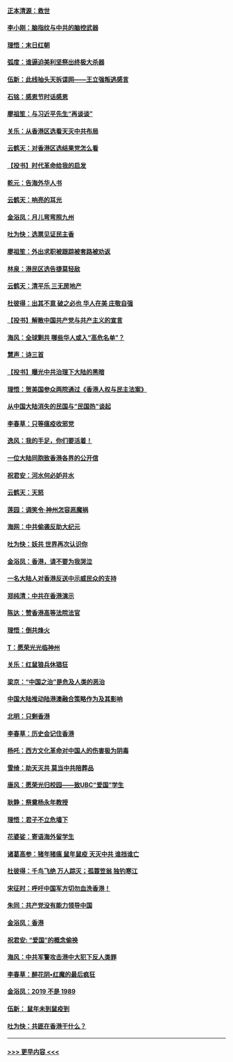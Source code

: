 #### [正本清源：救世](../pages/nsc993/n11689134.md?t=11300501) 
#### [李小刚：脑指纹与中共的脑控武器](../pages/nsc993/n11688900.md?t=11300501) 
#### [理悟：末日红朝](../pages/nsc993/n11688829.md?t=11300501) 
#### [弧度：谁逼迫美利坚祭出终极大杀器](../pages/nsc993/n11688735.md?t=11300501) 
#### [伍新：此线抽头天拆谍网——王立强叛逃感言](../pages/nsc993/n11687981.md?t=11300501) 
#### [石铭：感恩节时话感恩](../pages/nsc993/n11687568.md?t=11300501) 
#### [廖祖笙：与习近平先生“再谈谈”](../pages/nsc993/n11687005.md?t=11300501) 
#### [关乐：从香港区选看天灭中共布局](../pages/nsc993/n11686647.md?t=11300501) 
#### [云鹤天：对香港区选结果党怎么看](../pages/nsc993/n11686216.md?t=11300501) 
#### [【投书】时代革命给我的启发](../pages/nsc993/n11684287.md?t=11300501) 
#### [乾元：告海外华人书](../pages/nsc993/n11684044.md?t=11300501) 
#### [云鹤天：响亮的耳光](../pages/nsc993/n11684254.md?t=11300501) 
#### [金浴凤：月儿弯弯照九州](../pages/nsc993/n11684231.md?t=11300501) 
#### [吐为快：选票见证民主香](../pages/nsc993/n11684206.md?t=11300501) 
#### [廖祖笙：外出求职被跟踪被套路被劝返](../pages/nsc993/n11683874.md?t=11300501) 
#### [林泉：港民区选告捷莫轻敌](../pages/nsc993/n11683930.md?t=11300501) 
#### [云鹤天：清平乐 三无房地产](../pages/nsc993/n11681521.md?t=11300501) 
#### [杜彼得：出其不意 破之必也 华人在美 庄敬自强](../pages/nsc993/n11679554.md?t=11300501) 
#### [【投书】解散中国共产党与共产主义的宣言](../pages/nsc993/n11679177.md?t=11300501) 
#### [海风：全球剿共 哪些华人或入“高危名单”？](../pages/nsc993/n11678617.md?t=11300501) 
#### [慧声：诗三首](../pages/nsc993/n11678848.md?t=11300501) 
#### [【投书】曝光中共治理下大陆的黑暗](../pages/nsc993/n11678674.md?t=11300501) 
#### [理悟：贺美国参众两院通过《香港人权与民主法案》](../pages/nsc993/n11678104.md?t=11300501) 
#### [从中国大陆消失的民国与“民国热”谈起](../pages/nsc993/n11678075.md?t=11300501) 
#### [李春草：只等瘟疫收邪党](../pages/nsc993/n11677308.md?t=11300501) 
#### [逸风：我的手足，你们要活着！](../pages/nsc993/n11676352.md?t=11300501) 
#### [一位大陆同胞致香港各界的公开信](../pages/nsc993/n11675761.md?t=11300501) 
#### [祝君安：河水何必妒井水](../pages/nsc993/n11675746.md?t=11300501) 
#### [云鹤天：天怒](../pages/nsc993/n11675718.md?t=11300501) 
#### [莲园：调笑令‧神州怎容恶魔祸](../pages/nsc993/n11675648.md?t=11300501) 
#### [海网：中共偷袭反助大纪元](../pages/nsc993/n11673515.md?t=11300501) 
#### [吐为快：妖共 世界再次认识你](../pages/nsc993/n11673506.md?t=11300501) 
#### [金浴凤：香港，请不要为我哭泣](../pages/nsc993/n11673248.md?t=11300501) 
#### [一名大陆人对香港反送中示威民众的支持](../pages/nsc993/n11672615.md?t=11300501) 
#### [郑纯清：中共在香港演示](../pages/nsc993/n11670539.md?t=11300501) 
#### [陈达：赞香港高等法院法官](../pages/nsc993/n11669542.md?t=11300501) 
#### [理悟：倒共烽火](../pages/nsc993/n11668844.md?t=11300501) 
#### [T：愿荣光光临神州](../pages/nsc993/n11668421.md?t=11300501) 
#### [关乐：红鼠狼兵休猖狂](../pages/nsc993/n11668378.md?t=11300501) 
#### [梁京：“中国之治”是危及人类的恶治](../pages/nsc993/n11668328.md?t=11300501) 
#### [中国大陆推动陆港澳融合策略作为及其影响](../pages/nsc993/n11668157.md?t=11300501) 
#### [北明：只剩香港](../pages/nsc993/n11668002.md?t=11300501) 
#### [李春草：历史会记住香港](../pages/nsc993/n11667927.md?t=11300501) 
#### [杨吒：西方文化革命对中国人的伤害极为阴毒](../pages/nsc993/n11664521.md?t=11300501) 
#### [雪绮：助天灭共 莫当中共陪葬品](../pages/nsc993/n11662650.md?t=11300501) 
#### [唐风：愿荣光归校园——致UBC“爱国”学生](../pages/nsc993/n11662194.md?t=11300501) 
#### [耿静：祭奠杨永年教授](../pages/nsc993/n11662514.md?t=11300501) 
#### [理悟：君子不立危墙下](../pages/nsc993/n11662172.md?t=11300501) 
#### [花婆娑：寄语海外留学生](../pages/nsc993/n11662121.md?t=11300501) 
#### [诸葛高参：猪年猪瘟 鼠年鼠疫 天灭中共 谁挡谁亡](../pages/nsc993/n11661980.md?t=11300501) 
#### [杜彼得：千鸟飞绝 万人踪灭；孤蓑笠翁 独钓寒江](../pages/nsc993/n11661170.md?t=11300501) 
#### [宋征时：呼吁中国军方切勿血洗香港！](../pages/nsc993/n11415318.md?t=11300501) 
#### [朱同：共产党没有能力领导中国](../pages/nsc993/n11660421.md?t=11300501) 
#### [金浴凤：香港](../pages/nsc993/n11660419.md?t=11300501) 
#### [祝君安: “爱国”的概念偷换](../pages/nsc993/n11659706.md?t=11300501) 
#### [海风：中共军警攻击港中大犯下反人类罪](../pages/nsc993/n11659632.md?t=11300501) 
#### [李春草：醉花阴•红魔的最后疯狂](../pages/nsc993/n11659287.md?t=11300501) 
#### [金浴凤：2019 不是 1989](../pages/nsc993/n11657663.md?t=11300501) 
#### [伍新： 鼠年未到鼠疫到](../pages/nsc993/n11655098.md?t=11300501) 
#### [吐为快：共匪在香港干什么？](../pages/nsc993/n11654891.md?t=11300501) 

----
#### [ >>> 更早内容 <<< ](../indexes/nsc993-earlier.md)
